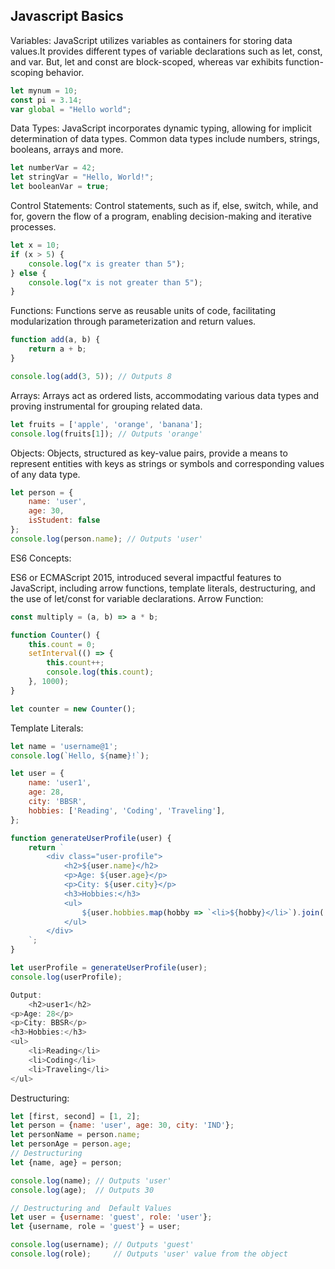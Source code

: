 ## Javascript Basics

Variables:
JavaScript utilizes variables as containers for storing data values.It provides different types of variable
declarations such as let, const, and var. But, let and const are block-scoped, whereas var exhibits function-scoping
behavior.

```javascript
let mynum = 10;
const pi = 3.14;
var global = "Hello world";
```

Data Types:
JavaScript incorporates dynamic typing, allowing for implicit determination of data types. Common data types include
numbers, strings, booleans, arrays and more.

```javascript
let numberVar = 42;
let stringVar = "Hello, World!";
let booleanVar = true;
```

Control Statements:
Control statements, such as if, else, switch, while, and for, govern the flow of a program, enabling decision-making and
iterative processes.

```javascript
let x = 10;
if (x > 5) {
    console.log("x is greater than 5");
} else {
    console.log("x is not greater than 5");
}
```

Functions:
Functions serve as reusable units of code, facilitating modularization through parameterization and return values.

```javascript
function add(a, b) {
    return a + b;
}

console.log(add(3, 5)); // Outputs 8
```

Arrays:
Arrays act as ordered lists, accommodating various data types and proving instrumental for grouping related data.

```javascript
let fruits = ['apple', 'orange', 'banana'];
console.log(fruits[1]); // Outputs 'orange'
```

Objects:
Objects, structured as key-value pairs, provide a means to represent entities with keys as strings or symbols and
corresponding values of any data type.

```javascript
let person = {
    name: 'user',
    age: 30,
    isStudent: false
};
console.log(person.name); // Outputs 'user'
```

ES6 Concepts:

ES6 or ECMAScript 2015, introduced several impactful features to JavaScript, including arrow functions, template
literals, destructuring, and the use of let/const for variable declarations.
Arrow Function:

```javascript
const multiply = (a, b) => a * b;

function Counter() {
    this.count = 0;
    setInterval(() => {
        this.count++;
        console.log(this.count);
    }, 1000);
}

let counter = new Counter();
```

Template Literals:

```javascript
let name = 'username@1';
console.log(`Hello, ${name}!`);

let user = {
    name: 'user1',
    age: 28,
    city: 'BBSR',
    hobbies: ['Reading', 'Coding', 'Traveling'],
};

function generateUserProfile(user) {
    return `
        <div class="user-profile">
            <h2>${user.name}</h2>
            <p>Age: ${user.age}</p>
            <p>City: ${user.city}</p>
            <h3>Hobbies:</h3>
            <ul>
                ${user.hobbies.map(hobby => `<li>${hobby}</li>`).join('')}
            </ul>
        </div>
    `;
}

let userProfile = generateUserProfile(user);
console.log(userProfile);

Output:
    <h2>user1</h2>
<p>Age: 28</p>
<p>City: BBSR</p>
<h3>Hobbies:</h3>
<ul>
    <li>Reading</li>
    <li>Coding</li>
    <li>Traveling</li>
</ul>

```

Destructuring:

```javascript
let [first, second] = [1, 2];
let person = {name: 'user', age: 30, city: 'IND'};
let personName = person.name;
let personAge = person.age;
// Destructuring
let {name, age} = person;

console.log(name); // Outputs 'user'
console.log(age);  // Outputs 30

// Destructuring and  Default Values
let user = {username: 'guest', role: 'user'};
let {username, role = 'guest'} = user;

console.log(username); // Outputs 'guest'
console.log(role);     // Outputs 'user' value from the object
```
